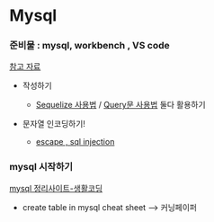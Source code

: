 # Mysql

### 준비물 : mysql, workbench , VS code

[참고 자료]()

- 작성하기
  - [Sequelize 사용법](https://sskey.tistory.com/69) / [Query문 사용법](https://365kim.tistory.com/102) 둘다 활용하기
- 문자열 인코딩하기!

  - [escape , sql injection](https://devkingdom.tistory.com/90)

### mysql 시작하기
[mysql 정리사이트-생활코딩](https://nittaku.tistory.com/375?category=764930)

- create table in mysql cheat sheet --> 커닝페이퍼
